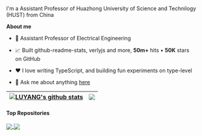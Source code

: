 <br />

I'm a Assistant Professor of Huazhong University of Science and Technilogy (HUST) from China

**About me**

- 💼 Assistant Professor of Electrical Engineering

- 📈 Built github-readme-stats, verlyjs and more, **50m+** hits • **50K** stars on GitHub

- ❤️ I love writing TypeScript, and building fun experiments on type-level

- 💬 Ask me about anything [here](https://github.com/lyhehehe/lyhehehe/issues)


| <a href="https://github.com/lyhehehe/github-readme-stats"><img align="center" src="https://github-readme-stats.vercel.app/api?username=lyhehehe&show_icons=true&include_all_commits=true&theme=buefy&hide_border=true" alt="LUYANG's github stats" /></a> | <a href="https://github.com/lyhehehe/github-readme-stats"><img align="center" src="https://github-readme-stats.vercel.app/api/top-langs/?username=lyhehehe&layout=compact&theme=buefy&hide_border=true" /></a> |
| ------------- | ------------- |
#### Top Repositories


<a href="https://github.com/lyhehehe/chatgpt_academic">
  <img align="center" src="https://github-readme-stats.vercel.app/api/pin/?username=lyhehehe&repo=chatgpt_academic&theme=buefy" />
</a>
<a href="https://github.com/lyhehehe/lyhehehe.github.io">
  <img align="center" src="https://github-readme-stats.vercel.app/api/pin/?username=lyhehehe&repo=lyhehehe.github.io&theme=buefy" />
</a>

<br />
<br />
